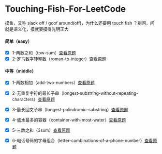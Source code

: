 # Touching-Fish-For-LeetCode

摸鱼，又称 slack off / goof around(off)，为什么还要用 touch fish ？别问，问就是语义化，摸就要摸得光明正大



#### 简单（easy）

- [x] 1-两数之和（tow-sum）[查看原题](https://leetcode-cn.com/problems/two-sum/)
- [x] 2-罗马数字转整数（roman-to-integer）[查看原题](https://leetcode-cn.com/problems/roman-to-integer/)

#### 中等（middle）
- [x] 1-两数相加（add-two-numbers）[查看原题](https://leetcode-cn.com/problems/add-two-numbers/)
- [x] 2-无重复字符的最长子串（longest-substring-without-repeating-characters）[查看原题](https://leetcode-cn.com/problems/longest-substring-without-repeating-characters/)
- [x] 3-最长回文子串（longest-palindromic-substring）[查看原题](https://leetcode-cn.com/problems/longest-palindromic-substring/submissions/)
- [x] 4-盛水最多的容器（container-with-most-water）[查看原题](https://leetcode-cn.com/problems/container-with-most-water/)
- [x] 5-三数之和（3sum）[查看原题](https://leetcode-cn.com/problems/3sum/)
- [x] 6-电话号码的字母组合（letter-combinations-of-a-phone-number）[查看原题](https://leetcode-cn.com/problems/letter-combinations-of-a-phone-number/)

